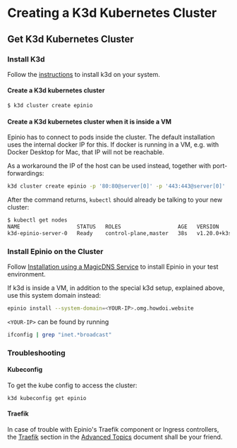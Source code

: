 # Creating a K3d Kubernetes Cluster

## Get K3d Kubernetes Cluster

### Install K3d

Follow the [instructions](https://k3d.io/) to install k3d on your system.

#### Create a K3d kubernetes cluster

```bash
$ k3d cluster create epinio
```

#### Create a K3d kubernetes cluster when it is inside a VM

Epinio has to connect to pods inside the cluster. The default installation uses the internal docker IP for this. If docker is running in a VM, e.g. with Docker Desktop for Mac, that IP will not be reachable.

As a workaround the IP of the host can be used instead, together with port-forwardings:

```bash
k3d cluster create epinio -p '80:80@server[0]' -p '443:443@server[0]'
```

After the command returns, `kubectl` should already be talking to your new cluster:

```bash
$ kubectl get nodes
NAME                  STATUS   ROLES                  AGE   VERSION
k3d-epinio-server-0   Ready    control-plane,master   38s   v1.20.0+k3s2
```

### Install Epinio on the Cluster

Follow [Installation using a MagicDNS Service](./install_epinio_magicDNS.md) to install Epinio in your test environment.

If k3d is inside a VM, in addition to the special k3d setup, explained above, use this system domain instead:

```bash
epinio install --system-domain=<YOUR-IP>.omg.howdoi.website
```

`<YOUR-IP>` can be found by running

```bash
ifconfig | grep "inet.*broadcast"
```


### Troubleshooting

#### Kubeconfig

To get the kube config to access the cluster:

```
k3d kubeconfig get epinio
```

#### Traefik

In case of trouble with Epinio's Traefik component or Ingress controllers, the [Traefik](../explanations/advanced.md#traefik) section in the
[Advanced Topics](../explanations/advanced.md) document shall be your friend.
